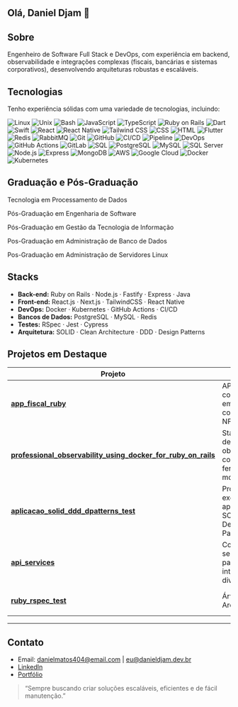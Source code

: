 ## Olá, Daniel Djam 👋

## Sobre

<p>  
Engenheiro de Software Full Stack e DevOps, com experiência em backend, observabilidade e integrações complexas (fiscais, bancárias e sistemas corporativos), desenvolvendo arquiteturas robustas e escaláveis.
</p>

## Tecnologias

Tenho experiência sólidas com uma variedade de tecnologias, incluindo:

![Linux](https://img.shields.io/badge/Linux-000000?style=for-the-badge&logo=linux&logoColor=white) ![Unix](https://img.shields.io/badge/Unix-000000?style=for-the-badge&logo=unix&logoColor=white) ![Bash](https://img.shields.io/badge/Bash-4EAA25?style=for-the-badge&logo=gnu-bash&logoColor=white) ![JavaScript](https://img.shields.io/badge/JavaScript-F7DF1E?style=for-the-badge&logo=javascript&logoColor=black) ![TypeScript](https://img.shields.io/badge/TypeScript-007ACC?style=for-the-badge&logo=typescript&logoColor=white) ![Ruby on Rails](https://img.shields.io/badge/Ruby_on_Rails-CC0000?style=for-the-badge&logo=rubyonrails&logoColor=white) ![Dart](https://img.shields.io/badge/Dart-0175C2?style=for-the-badge&logo=dart&logoColor=white) ![Swift](https://img.shields.io/badge/Swift-FA7343?style=for-the-badge&logo=swift&logoColor=white) ![React](https://img.shields.io/badge/React-61DAFB?style=for-the-badge&logo=react&logoColor=black) ![React Native](https://img.shields.io/badge/React_Native-61DAFB?style=for-the-badge&logo=react&logoColor=black) ![Tailwind CSS](https://img.shields.io/badge/Tailwind_CSS-38B2AC?style=for-the-badge&logo=tailwind-css&logoColor=white) ![CSS](https://img.shields.io/badge/CSS-1572B6?style=for-the-badge&logo=css3&logoColor=white) ![HTML](https://img.shields.io/badge/HTML-E34F26?style=for-the-badge&logo=html5&logoColor=white) ![Flutter](https://img.shields.io/badge/Flutter-02569B?style=for-the-badge&logo=flutter&logoColor=white) ![Redis](https://img.shields.io/badge/Redis-DC382D?style=for-the-badge&logo=redis&logoColor=white) ![RabbitMQ](https://img.shields.io/badge/RabbitMQ-FF6600?style=for-the-badge&logo=rabbitmq&logoColor=white) ![Git](https://img.shields.io/badge/Git-F05032?style=for-the-badge&logo=git&logoColor=white) ![GitHub](https://img.shields.io/badge/GitHub-181717?style=for-the-badge&logo=github&logoColor=white) ![CI/CD](https://img.shields.io/badge/CI%2FCD-4285F4?style=for-the-badge&logo=google-cloud&logoColor=white) ![Pipeline](https://img.shields.io/badge/Pipeline-4285F4?style=for-the-badge&logo=google-cloud&logoColor=white) ![DevOps](https://img.shields.io/badge/DevOps-4285F4?style=for-the-badge&logo=google-cloud&logoColor=white)![GitHub Actions](https://img.shields.io/badge/GitHub_Actions-2088FF?style=for-the-badge&logo=github-actions&logoColor=white) ![GitLab](https://img.shields.io/badge/GitLab-FC6D26?style=for-the-badge&logo=gitlab&logoColor=white) ![SQL](https://img.shields.io/badge/SQL-4479A1?style=for-the-badge&logo=sql&logoColor=white) ![PostgreSQL](https://img.shields.io/badge/PostgreSQL-336791?style=for-the-badge&logo=postgresql&logoColor=white) ![MySQL](https://img.shields.io/badge/MySQL-4479A1?style=for-the-badge&logo=mysql&logoColor=white) ![SQL Server](https://img.shields.io/badge/SQL_Server-CC2927?style=for-the-badge&logo=microsoft-sql-server&logoColor=white) ![Node.js](https://img.shields.io/badge/Node.js-339933?style=for-the-badge&logo=node-dot-js&logoColor=white) ![Express](https://img.shields.io/badge/Express-000000?style=for-the-badge&logo=express&logoColor=white) ![MongoDB](https://img.shields.io/badge/MongoDB-47A248?style=for-the-badge&logo=mongodb&logoColor=white) ![AWS](https://img.shields.io/badge/AWS-232F3E?style=for-the-badge&logo=amazon-aws&logoColor=white) ![Google Cloud](https://img.shields.io/badge/Google_Cloud-4285F4?style=for-the-badge&logo=google-cloud&logoColor=white) ![Docker](https://img.shields.io/badge/Docker-2496ED?style=for-the-badge&logo=docker&logoColor=white) ![Kubernetes](https://img.shields.io/badge/Kubernetes-326CE5?style=for-the-badge&logo=kubernetes&logoColor=white) 

## Graduação e Pós-Graduação
<p> Tecnologia em Processamento de Dados </p>
<p> Pós-Graduação em Engenharia de Software </p> 
<p> Pós-Graduação em Gestão da Tecnologia de Informação </p>  
<p> Pos-Graduação em Administração de Banco de Dados</p>
<p> Pos-Graduação em Administração de Servidores Linux </p>

## Stacks

- **Back-end:** Ruby on Rails · Node.js · Fastify · Express · Java 
- **Front-end:** React.js · Next.js · TailwindCSS · React Native 
- **DevOps:** Docker · Kubernetes · GitHub Actions · CI/CD  
- **Bancos de Dados:** PostgreSQL · MySQL · Redis  
- **Testes:** RSpec · Jest · Cypress  
- **Arquitetura:** SOLID · Clean Architecture · DDD · Design Patterns  

## Projetos em Destaque

| Projeto | Descrição | Tecnologias |
|----------|-----------|-------------|
| [**app_fiscal_ruby**](https://github.com/daniel8486/app_fiscal_ruby) | API fiscal completa para emissão e controle de NF-e. | Ruby on Rails · APIs fiscais |
| [**professional_observability_using_docker_for_ruby_on_rails**](https://github.com/daniel8486/professional_observability_using_docker_for_ruby_on_rails) | Stack completa de observabilidade com Docker e ferramentas de monitoramento. | Docker · Rails · Redis |
| [**aplicacao_solid_ddd_dpatterns_test**](https://github.com/daniel8486/aplicacao_solid_ddd_dpatterns_test) | Projeto de exemplo aplicando SOLID, DDD e Design Patterns. | Node.js · Prisma · Fastify · Observalidade |
| [**api_services**](https://github.com/daniel8486/api_services) | Coleção de serviços de API para integrações diversas. | Ruby on Rails · REST/GraphQL · Sidekiq · Redis |
| [**ruby_rspec_test**](https://github.com/daniel8486/ruby_rspec_test) | Árvores de Arquivo. | Ruby on Rails · RSPEC · Docker |

---

## Contato

- Email: [danielmatos404@email.com](mailto:danielmatos404@gmail.com) | [eu@danieldjam.dev.br](mailto:eu@danieldjam.dev.br)  
- [LinkedIn](https://www.linkedin.com/in/daniel-matos-b85a2799/)  
- [Portfólio](https://danieldjam.dev.br)

> “Sempre buscando criar soluções escaláveis, eficientes e de fácil manutenção.”

<!--
**daniel8486/daniel8486** is a ✨ _special_ ✨ repository because its `README.md` (this file) appears on your GitHub profile.

Here are some ideas to get you started:

- 🔭 I’m currently working on ...
- 🌱 I’m currently learning ...
- 👯 I’m looking to collaborate on ...
- 🤔 I’m looking for help with ...
- 💬 Ask me about ...
- 📫 How to reach me: ...
- 😄 Pronouns: ...
- ⚡ Fun fact: ...
-->






